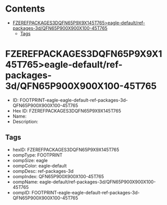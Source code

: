 



Contents
========

* [FZEREFPACKAGES3DQFN65P9X9X145T765>eagle-default/ref-packages-3d/QFN65P900X900X100-45T765](#fzerefpackages3dqfn65p9x9x145t765eagle-defaultref-packages-3dqfn65p900x900x100-45t765)
	* [Tags](#tags)

# FZEREFPACKAGES3DQFN65P9X9X145T765>eagle-default/ref-packages-3d/QFN65P900X900X100-45T765

- ID: FOOTPRINT-eagle-eagle-default-ref-packages-3d-QFN65P900X900X100-45T765
- Hex ID: FZEREFPACKAGES3DQFN65P9X9X145T765
- Name: 
- Description: 

## Tags

- hexID: FZEREFPACKAGES3DQFN65P9X9X145T765
- oompType: FOOTPRINT
- oompSize: eagle
- oompColor: eagle-default
- oompDesc: ref-packages-3d
- oompIndex: QFN65P900X900X100-45T765
- oompName: eagle-default/ref-packages-3d/QFN65P900X900X100-45T765
- oompID: FOOTPRINT-eagle-eagle-default-ref-packages-3d-QFN65P900X900X100-45T765
